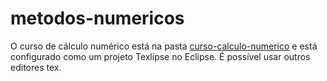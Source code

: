 # metodos-numericos
O curso de cálculo numérico está na pasta [curso-calculo-numerico](curso-calculo-numerico) e está configurado como um projeto Texlipse no Eclipse. É possível usar outros editores tex.
